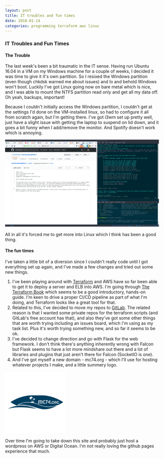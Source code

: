 ```yaml
---
layout: post
title: IT troubles and fun times
date: 2018-01-14
categories: programming terraform aws linux
---
```

### IT Troubles and Fun Times

#### The Trouble

The last week's been a bit traumatic in the IT sense.  Having run Ubuntu 16.04 in a VM on my Windows machine for a couple of weeks, I decided it was time to give it it's own partition.  So I resixed the Windows partition (even though chkdsk warned me about issues) and lo and behold Windows won't boot. Luckily I've got Linux going now on bare metal which is nice, and I was able to mount the NTFS partition read only and get all my data off.  Oh yeah, backups, important!

Because I couldn't initially access the Windows partition, I couldn't get at the settings I'd done on the VM-installed linux, so had to configure it all from scratch again, but I'm getting there. I've got i3wm set up pretty well, just have a slight issue with getting the laptop to suspend on lid down, and it goes a bit funny when I add/remove the monitor. And Spotify doesn't work which is annoying.

![DesktopImage](/assets/i3wm-shot.png)

All in all it's forced me to get more into Linux which I think has been a good thing.

#### The fun times

I've taken a little bit of a diversion since I couldn't really code until I got everything set up again, and I've made a few changes and tried out some new things.

1. I've been playing around with [Terraform](www.terraform.io) and AWS have so far been able to get it to deploy a server and ELB into AWS.  I'm going through [The Terraform Book](www.terraformbook.com) which seems to be a good introductory, hands-on guide.  I'm keen to drive a proper CI/CD pipeline as part of what I'm doing, and Terraform looks like a great tool for that.
2. Related to this, I've decided to move my repos to [GitLab](www.gitlab.com).  The related reason is that I wanted some private repos for the terraform scripts (and GitLab's free account has that), and also they've got some other things that are worth trying including an issues board, which I'm using as my task list.  Plus it's worth trying something new, and so far it seems to be ok.
3. I've decided to change direction and go with Flask for the web framework. I don't think there's anything inherently wrong with Falcon but Flask seems to have a lot more mindshare out there and a lot of libraries and plugins that just aren't there for Falcon (SocketIO is one).
4. And I've got myself a new domain - mc74.org - which I'll use for hosting whatever projects I make, and a little summery logo.

<img src="/assets/MC74orgLOGOB3.png" alt="Drawing" style="width: 200px; height: 200px"/>

Over time I'm going to take down this site and probably just host a wordpress on AWS or Digital Ocean. I'm not really loving the github pages experience that much.
